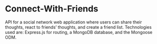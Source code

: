 # Connect-With-Friends
API for a social network web application where users can share their thoughts, react to friends’ thoughts, and create a friend list. Technologies used are: Express.js for routing, a MongoDB database, and the Mongoose ODM.
